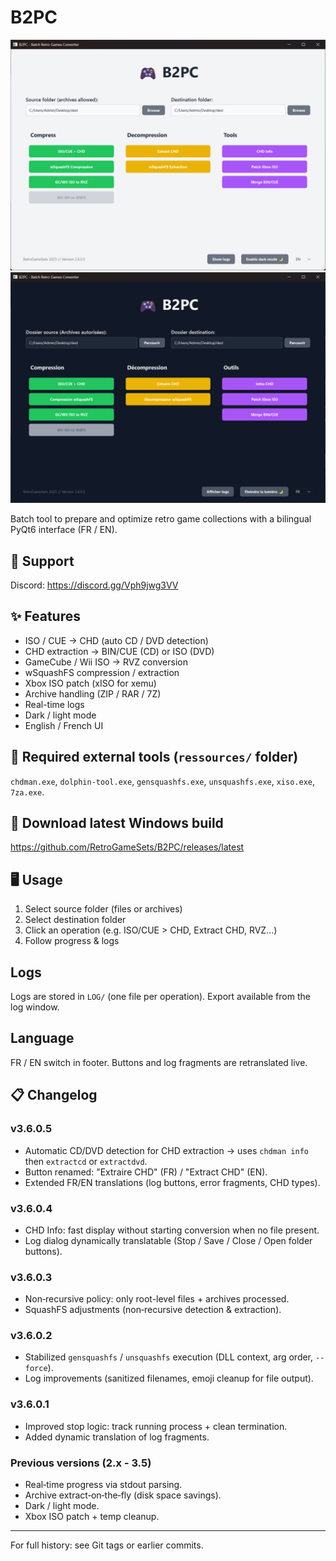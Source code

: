 # B2PC

<p align="center">
	<img src="https://github.com/RetroGameSets/B2PC/blob/main/ressources/images/Home_screen.png" alt="Home Screen 1" width="800" />
	<br/>
	<img src="https://github.com/RetroGameSets/B2PC/blob/main/ressources/images/Home_screen_2.png" alt="Home Screen 2" width="800" />
</p>

Batch tool to prepare and optimize retro game collections with a bilingual PyQt6 interface (FR / EN).

## 🤝 Support
Discord: https://discord.gg/Vph9jwg3VV

## ✨ Features
- ISO / CUE → CHD (auto CD / DVD detection)
- CHD extraction → BIN/CUE (CD) or ISO (DVD)
- GameCube / Wii ISO → RVZ conversion
- wSquashFS compression / extraction
- Xbox ISO patch (xISO for xemu)
- Archive handling (ZIP / RAR / 7Z)
- Real-time logs
- Dark / light mode
- English / French UI

## 🧩 Required external tools (`ressources/` folder)
`chdman.exe`, `dolphin-tool.exe`, `gensquashfs.exe`, `unsquashfs.exe`, `xiso.exe`, `7za.exe`.

## 🚀 Download latest Windows build
https://github.com/RetroGameSets/B2PC/releases/latest

## 🖥️ Usage
1. Select source folder (files or archives)
2. Select destination folder
3. Click an operation (e.g. ISO/CUE > CHD, Extract CHD, RVZ...)
4. Follow progress & logs

## Logs
Logs are stored in `LOG/` (one file per operation). Export available from the log window.

## Language
FR / EN switch in footer. Buttons and log fragments are retranslated live.

## 📋 Changelog

### v3.6.0.5
- Automatic CD/DVD detection for CHD extraction → uses `chdman info` then `extractcd` or `extractdvd`.
- Button renamed: "Extraire CHD" (FR) / "Extract CHD" (EN).
- Extended FR/EN translations (log buttons, error fragments, CHD types).

### v3.6.0.4
- CHD Info: fast display without starting conversion when no file present.
- Log dialog dynamically translatable (Stop / Save / Close / Open folder buttons).

### v3.6.0.3
- Non‑recursive policy: only root-level files + archives processed.
- SquashFS adjustments (non‑recursive detection & extraction).

### v3.6.0.2
- Stabilized `gensquashfs` / `unsquashfs` execution (DLL context, arg order, `--force`).
- Log improvements (sanitized filenames, emoji cleanup for file output).

### v3.6.0.1
- Improved stop logic: track running process + clean termination.
- Added dynamic translation of log fragments.

### Previous versions (2.x - 3.5)
- Real‑time progress via stdout parsing.
- Archive extract‑on‑the‑fly (disk space savings).
- Dark / light mode.
- Xbox ISO patch + temp cleanup.

---
For full history: see Git tags or earlier commits.
